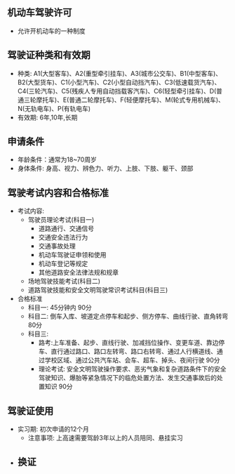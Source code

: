 ## 机动车驾驶许可
- 允许开机动车的一种制度
## 驾驶证种类和有效期
- 种类: A1(大型客车)、A2(重型牵引挂车)、A3(城市公交车)、B1(中型客车)、B2(大型货车)、C1(小型汽车)、C2(小型自动挡汽车)、C3(低速载货汽车)、C4(三轮汽车)、C5(残疾人专用自动挡载客汽车)、C6(轻型牵引挂车)、D(普通三轮摩托车)、E(普通二轮摩托车)、F(轻便摩托车)、M(轮式专用机械车)、N(无轨电车)、P(有轨电车)
- 有效期: 6年,10年,长期
## 申请条件
- 年龄条件：通常为18~70周岁
- 身体条件: 身高、视力、辨色力、听力、上肢、下肢、躯干、颈部
## 驾驶考试内容和合格标准
- 考试内容: 
    - 驾驶员理论考试(科目一)
        - 道路通行、交通信号
        - 交通安全违法行为
        - 交通事故处理
        - 机动车驾驶证申领和使用
        - 机动车登记等规定
        - 其他道路安全法律法规和规章
    - 场地驾驶技能考试(科目二)
    - 道路驾驶技能和安全文明驾驶常识考试科目(科目三)
- 合格标准
    - 科目一: 45分钟内 90分
    - 科目二: 倒车入库、坡道定点停车和起步、侧方停车、曲线行驶、直角转弯 80分
    - 科目三: 
        - 路考:上车准备、起步、直线行驶、加减挡位操作、变更车道、靠边停车、直行通过路口、路口左转弯、路口右转弯、通过人行横道线、通过学校区域、通过公共汽车站、会车、超车、掉头、夜间行驶  90分
        - 理论考试: 安全文明驾驶操作要求、恶劣气象和复杂道路条件下的安全驾驶知识、爆胎等紧急情况下的临危处置方法、发生交通事故后的处置知识 90分
## 驾驶证使用
- 实习期: 初次申请的12个月
    - 注意事项: 上高速需要驾龄3年以上的人员陪同、悬挂实习
- 换证
    - 